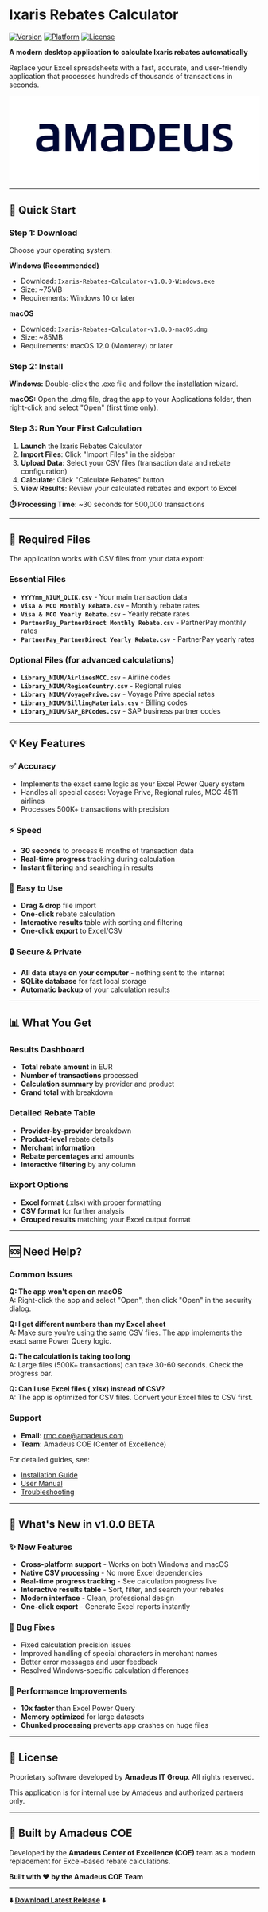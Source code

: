 # Ixaris Rebates Calculator

[![Version](https://img.shields.io/badge/version-1.0.0--beta-blue.svg)](https://github.com/omarriestra/ixaris-rebates/releases)
[![Platform](https://img.shields.io/badge/platform-Windows%20%7C%20macOS-lightgrey.svg)](#download)
[![License](https://img.shields.io/badge/license-Proprietary-red.svg)](#license)

**A modern desktop application to calculate Ixaris rebates automatically**

Replace your Excel spreadsheets with a fast, accurate, and user-friendly application that processes hundreds of thousands of transactions in seconds.

![Amadeus Logo](assets/amadeus-logo-dark.png)

---

## 🚀 Quick Start

### Step 1: Download
Choose your operating system:

**Windows (Recommended)**
- Download: `Ixaris-Rebates-Calculator-v1.0.0-Windows.exe`
- Size: ~75MB
- Requirements: Windows 10 or later

**macOS**
- Download: `Ixaris-Rebates-Calculator-v1.0.0-macOS.dmg`
- Size: ~85MB  
- Requirements: macOS 12.0 (Monterey) or later

### Step 2: Install
**Windows:** Double-click the .exe file and follow the installation wizard.

**macOS:** Open the .dmg file, drag the app to your Applications folder, then right-click and select "Open" (first time only).

### Step 3: Run Your First Calculation
1. **Launch** the Ixaris Rebates Calculator
2. **Import Files**: Click "Import Files" in the sidebar
3. **Upload Data**: Select your CSV files (transaction data and rebate configuration)
4. **Calculate**: Click "Calculate Rebates" button
5. **View Results**: Review your calculated rebates and export to Excel

**⏱️ Processing Time**: ~30 seconds for 500,000 transactions

---

## 📁 Required Files

The application works with CSV files from your data export:

### Essential Files
- **`YYYYmm_NIUM_QLIK.csv`** - Your main transaction data
- **`Visa & MCO Monthly Rebate.csv`** - Monthly rebate rates  
- **`Visa & MCO Yearly Rebate.csv`** - Yearly rebate rates
- **`PartnerPay_PartnerDirect Monthly Rebate.csv`** - PartnerPay monthly rates
- **`PartnerPay_PartnerDirect Yearly Rebate.csv`** - PartnerPay yearly rates

### Optional Files (for advanced calculations)
- **`Library_NIUM/AirlinesMCC.csv`** - Airline codes
- **`Library_NIUM/RegionCountry.csv`** - Regional rules
- **`Library_NIUM/VoyagePrive.csv`** - Voyage Prive special rates
- **`Library_NIUM/BillingMaterials.csv`** - Billing codes
- **`Library_NIUM/SAP_BPCodes.csv`** - SAP business partner codes

---

## 💡 Key Features

### ✅ **Accuracy**
- Implements the exact same logic as your Excel Power Query system
- Handles all special cases: Voyage Prive, Regional rules, MCC 4511 airlines
- Processes 500K+ transactions with precision

### ⚡ **Speed**  
- **30 seconds** to process 6 months of transaction data
- **Real-time progress** tracking during calculation
- **Instant filtering** and searching in results

### 🎯 **Easy to Use**
- **Drag & drop** file import
- **One-click** rebate calculation  
- **Interactive results** table with sorting and filtering
- **One-click export** to Excel/CSV

### 🔒 **Secure & Private**
- **All data stays on your computer** - nothing sent to the internet
- **SQLite database** for fast local storage
- **Automatic backup** of your calculation results

---

## 📊 What You Get

### Results Dashboard
- **Total rebate amount** in EUR
- **Number of transactions** processed
- **Calculation summary** by provider and product
- **Grand total** with breakdown

### Detailed Rebate Table
- **Provider-by-provider** breakdown
- **Product-level** rebate details
- **Merchant information** 
- **Rebate percentages** and amounts
- **Interactive filtering** by any column

### Export Options
- **Excel format** (.xlsx) with proper formatting
- **CSV format** for further analysis
- **Grouped results** matching your Excel output format

---

## 🆘 Need Help?

### Common Issues

**Q: The app won't open on macOS**  
A: Right-click the app and select "Open", then click "Open" in the security dialog.

**Q: I get different numbers than my Excel sheet**  
A: Make sure you're using the same CSV files. The app implements the exact same Power Query logic.

**Q: The calculation is taking too long**  
A: Large files (500K+ transactions) can take 30-60 seconds. Check the progress bar.

**Q: Can I use Excel files (.xlsx) instead of CSV?**  
A: The app is optimized for CSV files. Convert your Excel files to CSV first.

### Support
- **Email**: [rmc.coe@amadeus.com](mailto:rmc.coe@amadeus.com)
- **Team**: Amadeus COE (Center of Excellence)

For detailed guides, see:
- [Installation Guide](docs/INSTALLATION_GUIDE.md)
- [User Manual](docs/USER_MANUAL.md)
- [Troubleshooting](docs/TROUBLESHOOTING.md)

---

## 🔄 What's New in v1.0.0 BETA

### ✨ **New Features**
- **Cross-platform support** - Works on both Windows and macOS
- **Native CSV processing** - No more Excel dependencies
- **Real-time progress tracking** - See calculation progress live
- **Interactive results table** - Sort, filter, and search your rebates
- **Modern interface** - Clean, professional design
- **One-click export** - Generate Excel reports instantly

### 🐛 **Bug Fixes**
- Fixed calculation precision issues
- Improved handling of special characters in merchant names
- Better error messages and user feedback
- Resolved Windows-specific calculation differences

### 🚀 **Performance Improvements**
- **10x faster** than Excel Power Query
- **Memory optimized** for large datasets
- **Chunked processing** prevents app crashes on huge files

---

## 📄 License

Proprietary software developed by **Amadeus IT Group**. All rights reserved.

This application is for internal use by Amadeus and authorized partners only.

---

## 🏢 Built by Amadeus COE

Developed by the **Amadeus Center of Excellence (COE)** team as a modern replacement for Excel-based rebate calculations.

**Built with ❤️ by the Amadeus COE Team**

---

**⬇️ [Download Latest Release](https://github.com/omarriestra/ixaris-rebates/releases/latest) ⬇️**